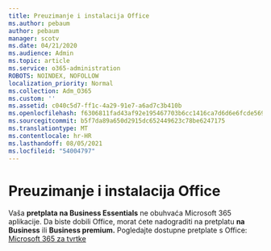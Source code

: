 ```yaml
---
title: Preuzimanje i instalacija Office
ms.author: pebaum
author: pebaum
manager: scotv
ms.date: 04/21/2020
ms.audience: Admin
ms.topic: article
ms.service: o365-administration
ROBOTS: NOINDEX, NOFOLLOW
localization_priority: Normal
ms.collection: Adm_O365
ms.custom: ''
ms.assetid: c040c5d7-ff1c-4a29-91e7-a6ad7c3b410b
ms.openlocfilehash: f6306811fad43af92e195467703b6cc1416ca7d6d6e6fcde56901e895f8c8239
ms.sourcegitcommit: b5f7da89a650d2915dc652449623c78be6247175
ms.translationtype: MT
ms.contentlocale: hr-HR
ms.lasthandoff: 08/05/2021
ms.locfileid: "54004797"
---
```

# <a name="download-and-install-office"></a>Preuzimanje i instalacija Office

Vaša **pretplata na Business Essentials** ne obuhvaća Microsoft 365 aplikacije. Da biste dobili Office, morat ćete nadograditi na pretplatu **na Business** ili **Business premium.** Pogledajte dostupne pretplate s Office: [Microsoft 365 za tvrtke](https://products.office.com/compare-all-microsoft-office-products?tab=2)
  

